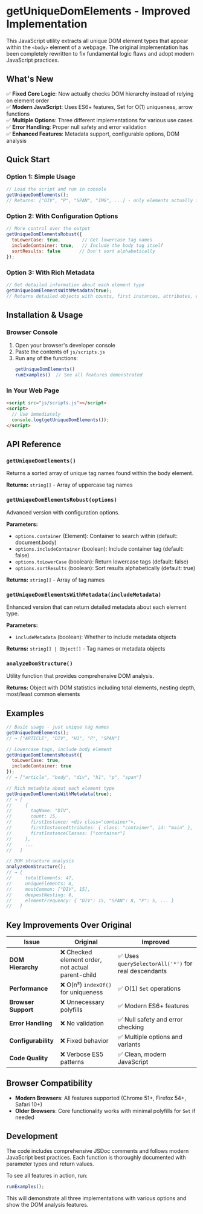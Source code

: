 # getUniqueDomElements - Improved Implementation

This JavaScript utility extracts all unique DOM element types that appear within the `<body>` element of a webpage. The original implementation has been completely rewritten to fix fundamental logic flaws and adopt modern JavaScript practices.

## What's New

✅ **Fixed Core Logic**: Now actually checks DOM hierarchy instead of relying on element order  
✅ **Modern JavaScript**: Uses ES6+ features, Set for O(1) uniqueness, arrow functions  
✅ **Multiple Options**: Three different implementations for various use cases  
✅ **Error Handling**: Proper null safety and error validation  
✅ **Enhanced Features**: Metadata support, configurable options, DOM analysis  

## Quick Start

### Option 1: Simple Usage
```javascript
// Load the script and run in console
getUniqueDomElements();
// Returns: ["DIV", "P", "SPAN", "IMG", ...] - only elements actually in body
```

### Option 2: With Configuration Options
```javascript
// More control over the output
getUniqueDomElementsRobust({
  toLowerCase: true,        // Get lowercase tag names
  includeContainer: true,   // Include the body tag itself
  sortResults: false       // Don't sort alphabetically
});
```

### Option 3: With Rich Metadata
```javascript
// Get detailed information about each element type
getUniqueDomElementsWithMetadata(true);
// Returns detailed objects with counts, first instances, attributes, etc.
```

## Installation & Usage

### Browser Console
1. Open your browser's developer console
2. Paste the contents of `js/scripts.js`
3. Run any of the functions:
   ```javascript
   getUniqueDomElements()
   runExamples()  // See all features demonstrated
   ```

### In Your Web Page
```html
<script src="js/scripts.js"></script>
<script>
  // Use immediately
  console.log(getUniqueDomElements());
</script>
```

## API Reference

### `getUniqueDomElements()`
Returns a sorted array of unique tag names found within the body element.

**Returns:** `string[]` - Array of uppercase tag names

### `getUniqueDomElementsRobust(options)`
Advanced version with configuration options.

**Parameters:**
- `options.container` (Element): Container to search within (default: document.body)
- `options.includeContainer` (boolean): Include container tag (default: false)
- `options.toLowerCase` (boolean): Return lowercase tags (default: false)
- `options.sortResults` (boolean): Sort results alphabetically (default: true)

**Returns:** `string[]` - Array of tag names

### `getUniqueDomElementsWithMetadata(includeMetadata)`
Enhanced version that can return detailed metadata about each element type.

**Parameters:**
- `includeMetadata` (boolean): Whether to include metadata objects

**Returns:** `string[] | Object[]` - Tag names or metadata objects

### `analyzeDomStructure()`
Utility function that provides comprehensive DOM analysis.

**Returns:** Object with DOM statistics including total elements, nesting depth, most/least common elements

## Examples

```javascript
// Basic usage - just unique tag names
getUniqueDomElements();
// → ["ARTICLE", "DIV", "H1", "P", "SPAN"]

// Lowercase tags, include body element
getUniqueDomElementsRobust({ 
  toLowerCase: true, 
  includeContainer: true 
});
// → ["article", "body", "div", "h1", "p", "span"]

// Rich metadata about each element type
getUniqueDomElementsWithMetadata(true);
// → [
//     {
//       tagName: "DIV",
//       count: 15,
//       firstInstance: <div class="container">,
//       firstInstanceAttributes: { class: "container", id: "main" },
//       firstInstanceClasses: ["container"]
//     },
//     ...
//   ]

// DOM structure analysis
analyzeDomStructure();
// → {
//     totalElements: 47,
//     uniqueElements: 8,
//     mostCommon: ["DIV", 15],
//     deepestNesting: 6,
//     elementFrequency: { "DIV": 15, "SPAN": 8, "P": 5, ... }
//   }
```

## Key Improvements Over Original

| Issue | Original | Improved |
|-------|----------|----------|
| **DOM Hierarchy** | ❌ Checked element order, not actual parent-child | ✅ Uses `querySelectorAll('*')` for real descendants |
| **Performance** | ❌ O(n²) `indexOf()` for uniqueness | ✅ O(1) `Set` operations |
| **Browser Support** | ❌ Unnecessary polyfills | ✅ Modern ES6+ features |
| **Error Handling** | ❌ No validation | ✅ Null safety and error checking |
| **Configurability** | ❌ Fixed behavior | ✅ Multiple options and variants |
| **Code Quality** | ❌ Verbose ES5 patterns | ✅ Clean, modern JavaScript |

## Browser Compatibility

- **Modern Browsers**: All features supported (Chrome 51+, Firefox 54+, Safari 10+)
- **Older Browsers**: Core functionality works with minimal polyfills for `Set` if needed

## Development

The code includes comprehensive JSDoc comments and follows modern JavaScript best practices. Each function is thoroughly documented with parameter types and return values.

To see all features in action, run:
```javascript
runExamples();
```

This will demonstrate all three implementations with various options and show the DOM analysis features.
